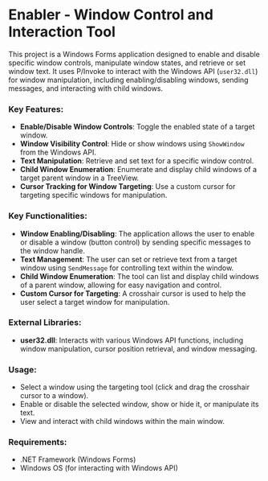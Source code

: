 # Enabler - Window Control and Interaction Tool

This project is a Windows Forms application designed to enable and disable specific window controls, manipulate window states, and retrieve or set window text. It uses P/Invoke to interact with the Windows API (`user32.dll`) for window manipulation, including enabling/disabling windows, sending messages, and interacting with child windows.

### Key Features:
- **Enable/Disable Window Controls**: Toggle the enabled state of a target window.
- **Window Visibility Control**: Hide or show windows using `ShowWindow` from the Windows API.
- **Text Manipulation**: Retrieve and set text for a specific window control.
- **Child Window Enumeration**: Enumerate and display child windows of a target parent window in a TreeView.
- **Cursor Tracking for Window Targeting**: Use a custom cursor for targeting specific windows for manipulation.

### Key Functionalities:
- **Window Enabling/Disabling**: The application allows the user to enable or disable a window (button control) by sending specific messages to the window handle.
- **Text Management**: The user can set or retrieve text from a target window using `SendMessage` for controlling text within the window.
- **Child Window Enumeration**: The tool can list and display child windows of a parent window, allowing for easy navigation and control.
- **Custom Cursor for Targeting**: A crosshair cursor is used to help the user select a target window for manipulation.

### External Libraries:
- **user32.dll**: Interacts with various Windows API functions, including window manipulation, cursor position retrieval, and window messaging.

### Usage:
- Select a window using the targeting tool (click and drag the crosshair cursor to a window).
- Enable or disable the selected window, show or hide it, or manipulate its text.
- View and interact with child windows within the main window.

### Requirements:
- .NET Framework (Windows Forms)
- Windows OS (for interacting with Windows API)

